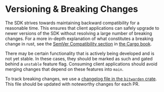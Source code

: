 # Versioning & Breaking Changes

The SDK strives towards maintaining backward compatibility for a reasonable time. This ensures that
client applications can safely upgrade to newer versions of the SDK without resolving a large number
of breaking changes. For a more in-depth explanation of what constitutes a breaking change in rust,
see the [SemVer Compatibility section](https://doc.rust-lang.org/cargo/reference/semver.html) in
[the Cargo book](https://doc.rust-lang.org/cargo/index.html).

There may be certain functionality that is actively being developed and is not yet stable. In these
cases, they should be marked as such and gated behind a `unstable` feature flag. Consuming client
applications should avoid merging changes that depend on these features into `main`.

To track breaking changes, we use a [changelog file in the `bitwarden` crate][changelog]. This file
should be updated with noteworthy changes for each PR.

[changelog]: https://github.com/bitwarden/sdk/blob/main/crates/bitwarden/CHANGELOG.md
